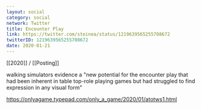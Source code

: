 ```yaml
---
layout: social
category: social
network: Twitter
title: Encounter Play
link: https://twitter.com/steinea/status/1219639565255708672
twitterID: 1219639565255708672
date: 2020-01-21
---
```


[[2020]] / [[Posting]]

walking simulators evidence a "new potential for the encounter play that had been inherent in table top-role playing games but had struggled to find expression in any visual form"

<https://onlyagame.typepad.com/only_a_game/2020/01/atotws1.html>
